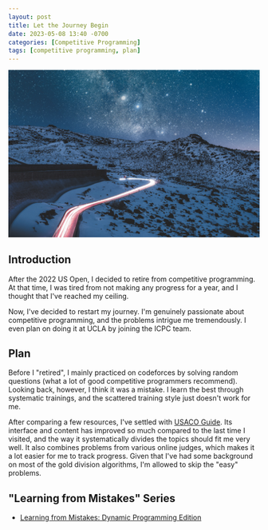 ```yaml
---
layout: post
title: Let the Journey Begin
date: 2023-05-08 13:40 -0700
categories: [Competitive Programming]
tags: [competitive programming, plan]
---
```


![Journey](/assets/img/journey.jpg)

## Introduction
After the 2022 US Open, I decided to retire from competitive programming. At that time, I was tired from not making any progress for a year, and I thought that I've reached my ceiling.

Now, I've decided to restart my journey. I'm genuinely passionate about competitive programming, and the problems intrigue me tremendously. I even plan on doing it at UCLA by joining the ICPC team.

## Plan
Before I "retired", I mainly practiced on codeforces by solving random questions (what a lot of good competitive programmers recommend). Looking back, however, I think it was a mistake. I learn the best through systematic trainings, and the scattered training style just doesn't work for me.

After comparing a few resources, I've settled with [USACO Guide](https://usaco.guide). Its interface and content has improved so much compared to the last time I visited, and the way it systematically divides the topics should fit me very well. It also combines problems from various online judges, which makes it a lot easier for me to track progress. Given that I've had some background on most of the gold division algorithms, I'm allowed to skip the "easy" problems.

## "Learning from Mistakes" Series
* [Learning from Mistakes: Dynamic Programming Edition](https://mvp-harry.github.io/posts/learning-from-mistakes-dynamic-programming-edition/)
